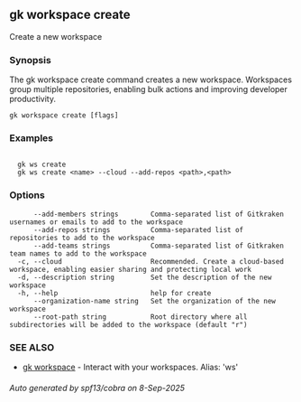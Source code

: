## gk workspace create

Create a new workspace

### Synopsis


  The gk workspace create command creates a new workspace. Workspaces group multiple repositories, enabling bulk actions and improving developer productivity.


```
gk workspace create [flags]
```

### Examples

```

  gk ws create
  gk ws create <name> --cloud --add-repos <path>,<path>
```

### Options

```
      --add-members strings        Comma-separated list of Gitkraken usernames or emails to add to the workspace
      --add-repos strings          Comma-separated list of repositories to add to the workspace
      --add-teams strings          Comma-separated list of Gitkraken team names to add to the workspace
  -c, --cloud                      Recommended. Create a cloud-based workspace, enabling easier sharing and protecting local work
  -d, --description string         Set the description of the new workspace
  -h, --help                       help for create
      --organization-name string   Set the organization of the new workspace
      --root-path string           Root directory where all subdirectories will be added to the workspace (default "r")
```

### SEE ALSO

* [gk workspace](gk_workspace.md)	 - Interact with your workspaces. Alias: 'ws'

###### Auto generated by spf13/cobra on 8-Sep-2025

